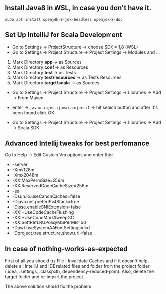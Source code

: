 
## Install Java8 in WSL, in case you don't have it.

`sudo apt install openjdk-8-jdk-headless openjdk-8-doc`

## Set Up IntelliJ for Scala Development
* Go to Settings -> ProjectStructure -> choose SDK = 1,8 (WSL)
* Go to Settings -> Project Structure -> Project Settings -> Modules and ...
1. Mark Directory **app** → as Sources
2. Mark Directory **conf** → as Resources
3. Mark Directory **test** → as Tests
4. Mark Directory **test\resources** → as Tests Resources
5. Mark Directory **target\scala** → as Sources 


* Go to Settings -> Project Structure -> Project Settings -> Libraries -> Add -> From Maven
* enter -> `javax.inject:javax.inject:1` -> hit search button and after it's been found click OK

* Go to Settings -> Project Structure -> Project Settings -> Libraries -> Add -> Scala SDK


## Advanced Intellij tweaks for best perfomance

Go to Help -> Edit Custom Vm options and enter this:

* -server
* -Xms128m
* -Xmx2048m
* -XX:MaxPermSize=256m
* -XX:ReservedCodeCacheSize=256m
* -ea
* -Dsun.io.useCanonCaches=false
* -Djava.net.preferIPv4Stack=true
* -Djsse.enableSNIExtension=false
* -XX:+UseCodeCacheFlushing
* -XX:+UseConcMarkSweepGC
* -XX:SoftRefLRUPolicyMSPerMB=50
* -Dawt.useSystemAAFontSettings=lcd
* -Dproject.tree.structure.show.url=false

## In case of nothing-works-as-expected

First of all you should try File | Invalidate Caches and if it doesn't help, delete all IntelliJ and IDE related files and folder from the project folder (.idea, .settings, .classpath, dependency-reduced-pom).
Also, delete the target folder and re-import the project.

The above solution should fix the problem 
